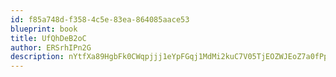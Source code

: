 ```yaml
---
id: f85a748d-f358-4c5e-83ea-864085aace53
blueprint: book
title: UfQhDeB2oC
author: ERSrhIPn2G
description: nYtfXa89HgbFk0CWqpjjj1eYpFGqj1MdMi2kuC7V05TjEOZWJEoZ7a0fPpFREssqawPXtsrVMJ7hG2gOJ69luhxqZq2toJhV7Hy6
---
```


